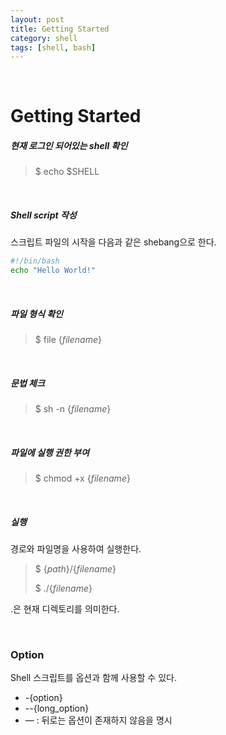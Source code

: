 ```yaml
---
layout: post
title: Getting Started
category: shell
tags: [shell, bash]
---
```


$~$

# Getting Started

##### 현재 로그인 되어있는 shell 확인

> $ echo \$SHELL

$~$

##### Shell script 작성

스크립트 파일의 시작을 다음과 같은 shebang으로 한다.

```sh
#!/bin/bash
echo "Hello World!"
```

$~$

##### 파일 형식 확인

> $ file {*filename*}

$~$

##### 문법 체크

> $ sh -n {*filename*}

$~$

##### 파일에 실행 권한 부여

> $ chmod +x {*filename*}

$~$

##### 실행

경로와 파일명을 사용하여 실행한다.

> $ {*path*}/{*filename*}
>
> $ ./{*filename*}

.은 현재 디렉토리를 의미한다.

$~$

### Option

Shell 스크립트를 옵션과 함께 사용할 수 있다.

- -{option}
- \--{long\_option}
- — : 뒤로는 옵션이 존재하지 않음을 명시


